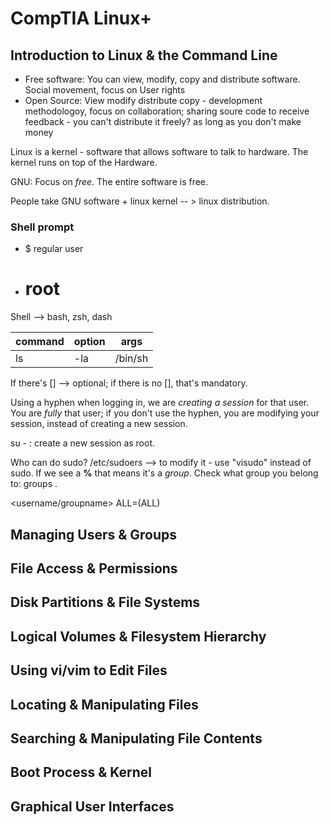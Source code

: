 # CompTIA Linux+

## Introduction to Linux & the Command Line

- Free software: You can view, modify, copy and distribute software. Social movement, focus on User rights
- Open Source: View modify distribute copy - development methodologoy, focus on collaboration; sharing soure code to receive feedback - you can't distribute it freely? as long as you don't make money

Linux is a kernel - software that allows software to talk to hardware. The kernel runs on top of the Hardware.

GNU: Focus on _free_. The entire software is free.

People take GNU software + linux kernel -- > linux distribution. 

### Shell prompt

- $ regular user
- # root

Shell --> bash, zsh, dash


| command | option | args |
| ------- | ------ |---- |
| ls | -la | /bin/sh |

If there's [] --> optional; if there is no [], that's mandatory.

Using a hyphen when logging in, we are _creating a session_ for that user. You are _fully_ that user; if you don't use the hyphen, you are modifying your session, instead of creating a new session.

su - : create a new session as root.

Who can do sudo? /etc/sudoers --> to modify it - use "visudo" instead of sudo. If we see a **%** that means it's a _group_. Check what group you belong to: groups <username>.

<username/groupname>	ALL=(ALL)	

## Managing Users & Groups

## File Access & Permissions

## Disk Partitions & File Systems

## Logical Volumes & Filesystem Hierarchy

## Using vi/vim to Edit Files

## Locating & Manipulating Files

## Searching & Manipulating File Contents

## Boot Process & Kernel

## Graphical User Interfaces

